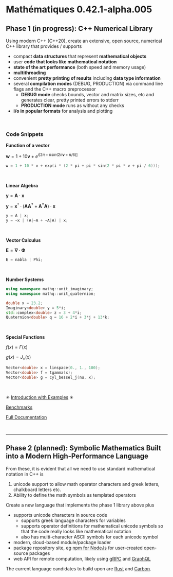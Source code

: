 

# Mathématiques 0.42.1-alpha.005


## Phase 1 (in progress): C++ Numerical Library
  
Using modern C++ (C++20), create an extensive, open source, numerical C++ library that provides / supports

* compact **data structures** that represent **mathematical objects** 
* user **code that looks like mathematical notation**
* **state of the art performance** (both speed and memory usage)
* **multithreading**
* convenient **pretty printing of results** including **data type information**
* several **compilation modes** (DEBUG, PRODUCTION) via command line flags and the C++ macro preprocessor
  + **DEBUG mode** checks bounds, vector and matrix sizes, etc and generates clear, pretty printed errors to stderr
  + **PRODUCTION mode** runs as without any checks
* **i/o in popular formats** for analysis and plotting

<br>


### Code Snippets

**Function of a vector**

$\mathbf{w} = 1 + 10 \mathbf{v} + e^{i  [   2 \pi   +   \pi sin(  2 \pi \mathbf{v} + \pi / 6  )   ] }$ 

```C++
w = 1 + 10 * v + exp(i * (2 * pi + pi * sin(2 * pi * v + pi / 6)));
```

<br>

**Linear Algebra**

$\mathbf{y} = \mathbf{A} \cdot \mathbf{x}$

$\mathbf{y} = \mathbf{x}^\dagger \cdot ( \mathbf{A} \mathbf{A^\dagger} + \mathbf{A^\dagger} \mathbf{A}) \cdot \mathbf{x}$

```C++
y = A | x;
y = ~x | (A|~A + ~A|A) | x;
```


<br>

**Vector Calculus**

$\mathbf{E} = \mathbf{\nabla} \cdot \mathbf{\Phi}$


```C++
E = nabla | Phi;
```

<br>

**Number Systems**

```C++
using namespace mathq::unit_imaginary;
using namespace mathq::unit_quaternion;

double x = 23.2;
Imaginary<double> y = 5*i;
std::complex<double> z = 3 + 4*i;
Quaternion<double> q = 16 + 2*i + 3*j + 13*k;
```


<br>

**Special Functions**

$f(x) = \Gamma(x)$ 

$g(x) = J_\nu(x)$ 

```C++
Vector<double> x = linspace(0., 1., 100);
Vector<double> f = tgamma(x);
Vector<double> g = cyl_bessel_j(nu, x);
```


<br>

✳ [Introduction with Examples](doc/intro/README.md) ✳ 

[Benchmarks](doc/benchmarks/README.md)

[Full Documentation](doc/README.md)

<br>

---------------------------------
## Phase 2 (planned): Symbolic Mathematics Built into a Modern High-Performance Language


From these, it is evident that all we need to use standard mathematical notation in C++ is
1. unicode support to allow math operator characters and greek letters, chalkboard letters etc.
2. Ability to define the math symbols as templated operators


Create a new language that implements the phase 1 library above plus
* supports unicode characters in source code 
  + supports greek language characters for variables
  + supports operator definitions for mathematical unicode symbols so that the code really looks like mathematical notation
  + also has multi-character ASCII symbols for each unicode symbol
* modern, cloud-based module/package loader
* package repository site, eg [npm for NodeJs](https://www.npmjs.com/) for user-created open-source packages
* web API for remote computation, likely using [gRPC](https://en.wikipedia.org/wiki/GRPC) and [GraphQL](https://en.wikipedia.org/wiki/GraphQL)

The current language candidates to build upon are [Rust](https://en.wikipedia.org/wiki/Rust_(programming_language)) and [Carbon](https://en.wikipedia.org/wiki/Carbon_(programming_language)).

